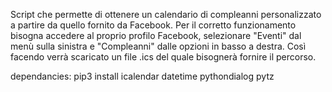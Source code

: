 Script che permette di ottenere un calendario di compleanni personalizzato a partire da quello fornito da Facebook.
Per il corretto funzionamento bisogna accedere al proprio profilo Facebook, selezionare "Eventi" dal menù sulla sinistra e "Compleanni" dalle opzioni in basso a destra. 
Così facendo verrà scaricato un file .ics del quale bisognerà fornire il percorso.

dependancies: pip3 install icalendar datetime pythondialog pytz